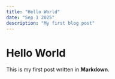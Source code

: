 ```yaml
---
title: "Hello World"
date: "Sep 1 2025"
description: "My first blog post"
---
```


# Hello World

This is my first post written in **Markdown**.
